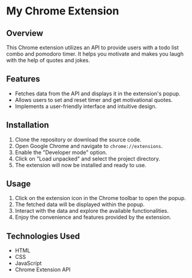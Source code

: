 # My Chrome Extension

## Overview
This Chrome extension utilizes an API to provide users with a todo list combo and pomodoro timer.
It helps you motivate and makes you laugh with the help of quotes and jokes.

## Features
- Fetches data from the API and displays it in the extension's popup.
- Allows users to set and reset timer and get motivational quotes.
- Implements a user-friendly interface and intuitive design.

## Installation
1. Clone the repository or download the source code.
2. Open Google Chrome and navigate to `chrome://extensions`.
3. Enable the "Developer mode" option.
4. Click on "Load unpacked" and select the project directory.
5. The extension will now be installed and ready to use.

## Usage
1. Click on the extension icon in the Chrome toolbar to open the popup.
2. The fetched data will be displayed within the popup.
3. Interact with the data and explore the available functionalities.
4. Enjoy the convenience and features provided by the extension.

## Technologies Used
- HTML
- CSS
- JavaScript
- Chrome Extension API
